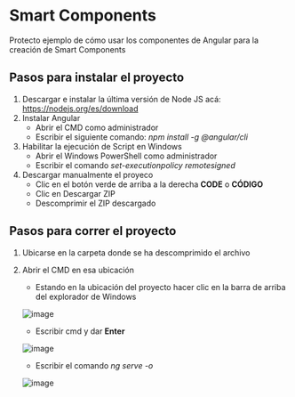 # Smart Components

Protecto ejemplo de cómo usar los componentes de Angular para la creación de Smart Components

## Pasos para instalar el proyecto
1. Descargar e instalar la última versión de Node JS acá: https://nodejs.org/es/download
2. Instalar Angular
   - Abrir el CMD como administrador
   - Escribir el siguiente comando: *npm install -g @angular/cli*
3. Habilitar la ejecución de Script en Windows
   - Abrir el Windows PowerShell como administrador
   - Escribir el comando *set-executionpolicy remotesigned*
4. Descargar manualmente el proyeco
   - Clic en el botón verde de arriba a la derecha **CODE** o **CÓDIGO**
   - Clic en Descargar ZIP
   - Descomprimir el ZIP descargado

## Pasos para correr el proyecto
1. Ubicarse en la carpeta donde se ha descomprimido el archivo
2. Abrir el CMD en esa ubicación
   - Estando en la ubicación del proyecto hacer clic en la barra de arriba del explorador de Windows
   
   ![image](https://github.com/josemoct99/SmartComponents/assets/42449020/1f5ebe79-8e96-431a-8634-c4e35a4823c6)
   - Escribir cmd y dar **Enter** 
   
   ![image](https://github.com/josemoct99/SmartComponents/assets/42449020/79312e59-1418-4322-baed-613ca689b375)
   - Escribir el comando *ng serve -o*
   
   ![image](https://github.com/josemoct99/SmartComponents/assets/42449020/c70b9d43-4d0e-4da3-a7b8-5750b666c911)

 
